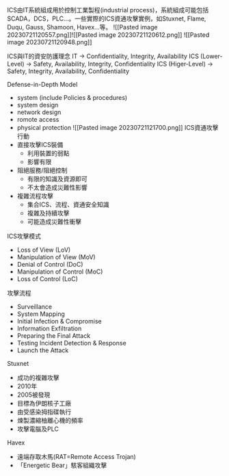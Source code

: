 ICS由IT系統組成用於控制工業製程(industrial process)，系統組成可能包括SCADA，DCS，PLC...。一些實際的ICS資通攻擊實例，如Stuxnet, Flame, Duqu, Gauss, Shamoon, Havex...等。
![[Pasted image 20230721120557.png]]![[Pasted image 20230721120612.png]]
![[Pasted image 20230721120948.png]]

ICS與IT的資安防護理念
IT -> Confidentiality, Integrity, Availability
ICS (Lower-Level) -> Safety, Availability, Integrity, Confidentiality
ICS (Higer-Level) -> Safety, Integrity, Availability, Confidentiality

Defense-in-Depth Model
* system (include Policies & procedures)
* system design
* network design
* romote access
* physical protection
![[Pasted image 20230721121700.png]]
ICS資通攻擊行動
* 直接攻擊ICS裝備
	* 利用裝置的弱點
	* 影響有限
* 阻絕服務/阻絕控制
	* 有限的知識及資源即可
	* 不太會造成災難性影響
* 複雜流程攻擊
	* 集合ICS、流程、資通安全知識
	* 複雜及持續攻擊
	* 可能造成災難性衝擊

ICS攻擊模式
* Loss of View (LoV)
* Manipulation of View (MoV)
* Denial of Control (DoC)
* Manipulation of Control (MoC)
* Loss of Control (LoC)

攻擊流程
* Surveillance
* System Mapping
* Initial Infection & Compromise
* Information Exfiltration
* Preparing the Final Attack
* Testing Incident Detection & Response
* Launch the Attack

Stuxnet
* 成功的複雜攻擊
* 2010年
* 2005被發現
* 目標為伊朗核子工廠
* 由受感染拇指碟執行
* 煉製濃縮柚離心機的頻率
* 攻擊電腦及PLC

Havex
* 遠端存取木馬(RAT=Remote Access Trojan)
* 「Energetic Bear」駭客組織攻擊